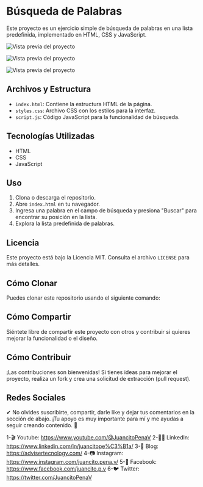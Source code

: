 # Búsqueda de Palabras

Este proyecto es un ejercicio simple de búsqueda de palabras en una lista predefinida, implementado en HTML, CSS y JavaScript.

![Vista previa del proyecto](imagen.png)

![Vista previa del proyecto](imagen.png)

![Vista previa del proyecto](imagen.png)

## Archivos y Estructura

- `index.html`: Contiene la estructura HTML de la página.
- `styles.css`: Archivo CSS con los estilos para la interfaz.
- `script.js`: Código JavaScript para la funcionalidad de búsqueda.

## Tecnologías Utilizadas

- HTML
- CSS
- JavaScript

## Uso

1. Clona o descarga el repositorio.
2. Abre `index.html` en tu navegador.
3. Ingresa una palabra en el campo de búsqueda y presiona "Buscar" para encontrar su posición en la lista.
4. Explora la lista predefinida de palabras.

## Licencia

Este proyecto está bajo la Licencia MIT. Consulta el archivo `LICENSE` para más detalles.

## Cómo Clonar

Puedes clonar este repositorio usando el siguiente comando:


## Cómo Compartir

Siéntete libre de compartir este proyecto con otros y contribuir si quieres mejorar la funcionalidad o el diseño.

## Cómo Contribuir

¡Las contribuciones son bienvenidas! Si tienes ideas para mejorar el proyecto, realiza un fork y crea una solicitud de extracción (pull request).

## Redes Sociales

✔  No olvides suscribirte, compartir, darle like y dejar tus comentarios en la sección de abajo. ¡Tu apoyo es muy importante para mí  y me ayudas a seguir creando contenido. 💚

1-🎬 Youtube: https://www.youtube.com/@JuancitoPenaV 
2-👨‍💼 LinkedIn: https://www.linkedin.com/in/juancitope%C3%B1a/
3-📰 Blog: https://advisertecnology.com/
4-📷 Instagram: https://www.instagram.com/juancito.pena.v/
5-📑 Facebook: https://www.facebook.com/juancito.p.v
6-🐦 Twitter: https://twitter.com/JuancitoPenaV
